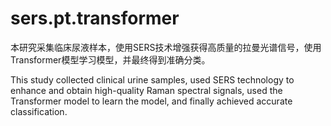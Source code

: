 # sers.pt.transformer


本研究采集临床尿液样本，使用SERS技术增强获得高质量的拉曼光谱信号，使用Transformer模型学习模型，并最终得到准确分类。


This study collected clinical urine samples, used SERS technology to enhance and obtain high-quality Raman spectral signals, used the Transformer model to learn the model, and finally achieved accurate classification.


